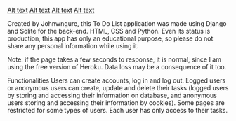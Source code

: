 [Alt text](<Screenshot from 2023-11-16 10-39-15.png>)
[Alt text](<Screenshot from 2023-11-16 10-40-23.png>)
[Alt text](<Screenshot from 2023-11-16 10-42-06.png>)
[Alt text](<Screenshot from 2023-11-16 10-43-38.png>)


Created by Johnwngure, this To Do List application was made using Django and Sqlite for the back-end. HTML, CSS and Python. Even its status is production, this app has only an educational purpose, so please do not share any personal information while using it.

Note: if the page takes a few seconds to response, it is normal, since I am using the free version of Heroku. Data loss may be a consequence of it too.

Functionalities
Users can create accounts, log in and log out.
Logged users or anonymous users can create, update and delete their tasks (logged users by storing and accessing their information on database, and anonymous users storing and accessing their information by cookies).
Some pages are restricted for some types of users.
Each user has only access to their tasks.

